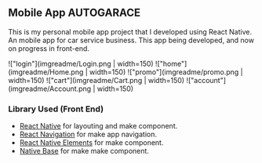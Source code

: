 <!-- This project was bootstrapped with [Create React App](https://github.com/facebook/create-react-app). -->

## Mobile App AUTOGARACE

This is my personal mobile app project that I developed using React Native. An mobile app for car service business. This app being developed, and now on progress in front-end.

!["login"](imgreadme/Login.png  | width=150)
!["home"](imgreadme/Home.png | width=150)
!["promo"](imgreadme/promo.png | width=150)
!["cart"](imgreadme/Cart.png  | width=150)
!["account"](imgreadme/Account.png  | width=150)

### Library Used (Front End)
- [React Native](https://reactnative.dev/) for layouting and make component.
- [React Navigation](https://reactnavigation.org/) for make app navigation.
- [React Native Elements](https://react-native-elements.github.io/react-native-elements/) for make component.
- [Native Base](https://nativebase.io/) for make make component.